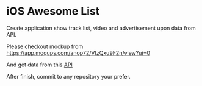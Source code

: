 # iOS Awesome List

Create application show track list, video and advertisement upon data from API.

Please checkout mockup from https://app.moqups.com/anop72/VIzQxu9F2n/view?ui=0

And get data from this [API](https://my-json-server.typicode.com/kokfungjai/api-assignment/posts)

After finish, commit to any repository your prefer.
